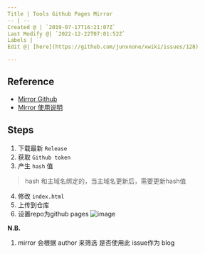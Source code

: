 ```yaml
---
Title | Tools Github Pages Mirror
-- | --
Created @ | `2019-07-17T16:21:07Z`
Last Modify @| `2022-12-22T07:01:52Z`
Labels | ``
Edit @| [here](https://github.com/junxnone/xwiki/issues/128)

---
```

## Reference
- [Mirror Github](https://github.com/LoeiFy/Mirror)
- [Mirror 使用说明](https://github.com/LoeiFy/Mirror/wiki/%E4%B8%AD%E6%96%87%E6%95%99%E7%A8%8B)

## Steps

1. 下载最新 `Release`
2. 获取 `Github token`
3. 产生 `hash` 值
> hash 和主域名绑定的，当主域名更新后，需要更新hash值
4. 修改 `index.html`
5. 上传到仓库
6. 设置repo为github pages
![image](https://user-images.githubusercontent.com/2216970/61463631-6293d980-a9a7-11e9-98ef-8eecfd61be1f.png)

**N.B.**
1. mirror 会根据 author 来筛选 是否使用此 issue作为 blog

